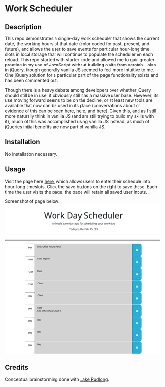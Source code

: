 # Work Scheduler

## Description

This repo demonstrates a single-day work scheduler that shows the current date, the working hours of that date (color coded for past, present, and future), and allows the user to save events for particular hour-long time slots in local storage that will continue to populate the scheduler on each reload. This repo started with starter code and allowed me to gain greater practice in my use of JavaScript without building a site from scratch – also in jQuery, though generally vanilla JS seemed to feel more intuitive to me. One jQuery solution for a particular part of the page functionality exists and has been commented out. 

Though there is a heavy debate among developers over whether jQuery should still be in use, it obviously still has a massive user base. However, its use moving forward seems to be on the decline, or at least new tools are available that now can be used in its place (conversations about or evidence of this can be seen [here](https://medium.com/@apoorva72900/why-is-jquery-dead-b41dba56491e#:~:text=JQuery%20is%20useful%2C%20but%20what,So%2C%20it%20started%20becoming%20obsolete.), [here](https://thenewstack.io/why-outdated-jquery-is-still-the-dominant-javascript-library/), and [here](https://youmightnotneedjquery.com/)). Given this, and as I still more naturally think in vanilla JS (and am still trying to build my skills with it), much of this was accomplished using vanilla JS instead, as much of jQueries initial benefits are now part of vanilla JS.

## Installation

No installation necessary.

## Usage

Visit the page here [here](https://coldweatherboyy.github.io/work-day-scheduler/), which allows users to enter their schedule into hour-long timeslots. Click the save buttons on the right to save these. Each time the user visits the page, the page will retain all saved user inputs.


Screenshot of page below: 
![screenshot of scheduler](./SchedulerScreenshot.png)

## Credits

Conceptual brainstorming done with [Jake Rudlong](https://github.com/JDR8888).